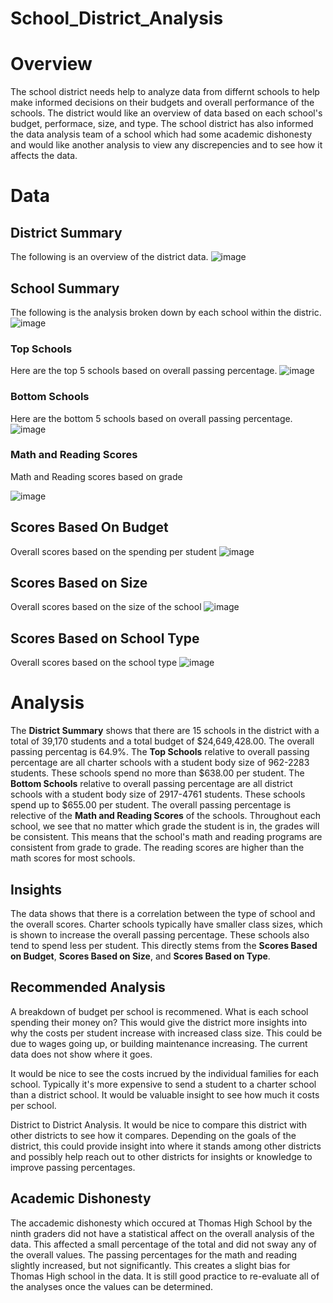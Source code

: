 # School_District_Analysis

# Overview
The school district needs help to analyze data from differnt schools to help make informed decisions on their budgets and overall performance of the schools. The district would like an overview of data based on each school's budget, performace, size, and type. The school district has also informed the data analysis team of a school which had some academic dishonesty and would like another analysis to view any discrepencies and to see how it affects the data.

# Data

## District Summary
The following is an overview of the district data.
![image](https://user-images.githubusercontent.com/86981530/136711263-1e7d077f-3430-4622-a9c7-3004086a7a14.png)

## School Summary
The following is the analysis broken down by each school within the distric.
![image](https://user-images.githubusercontent.com/86981530/136711389-266bb423-993a-428c-bd0c-774258a02119.png)


### Top Schools
Here are the top 5 schools based on overall passing percentage.
![image](https://user-images.githubusercontent.com/86981530/136711407-54507ed6-91df-49c2-9129-52341aca9ad9.png)

### Bottom Schools
Here are the bottom 5 schools based on overall passing percentage.
![image](https://user-images.githubusercontent.com/86981530/136711447-e3866a36-1a7a-4bd1-ad70-c304c5304a52.png)

### Math and Reading Scores
Math and Reading scores based on grade

![image](https://user-images.githubusercontent.com/86981530/136711989-1d177fba-e03c-4125-a6a4-d36ce9ecf1c8.png)

## Scores Based On Budget
Overall scores based on the spending per student
![image](https://user-images.githubusercontent.com/86981530/136712070-7526e814-de24-4efb-9eff-4a9f93f2a40d.png)

## Scores Based on Size
Overall scores based on the size of the school
![image](https://user-images.githubusercontent.com/86981530/136712111-bad69a7b-1323-4077-9ff1-a43f040d24ca.png)

## Scores Based on School Type
Overall scores based on the school type
![image](https://user-images.githubusercontent.com/86981530/136712146-c4327a89-8d3c-4444-b67a-6112e4d632c6.png)

# Analysis
The **District Summary** shows that there are 15 schools in the district with a total of 39,170 students and a total budget of $24,649,428.00. The overall passing percentag is 64.9%. The **Top Schools** relative to overall passing percentage are all charter schools with a student body size of 962-2283 students. These schools spend no more than $638.00 per student. The **Bottom Schools** relative to overall passing percentage are all district schools with a student body size of 2917-4761 students. These schools spend up to $655.00 per student. The overall passing percentage is relective of the **Math and Reading Scores** of the schools. Throughout each school, we see that no matter which grade the student is in, the grades will be consistent. This means that the school's math and reading programs are consistent from grade to grade. The reading scores are higher than the math scores for most schools.

## Insights
The data shows that there is a correlation between the type of school and the overall scores. Charter schools typically have smaller class sizes, which is shown to increase the overall passing percentage. These schools also tend to spend less per student. This directly stems from the **Scores Based on Budget**, **Scores Based on Size**, and **Scores Based on Type**.

## Recommended Analysis
A breakdown of budget per school is recommened. What is each school spending their money on? This would give the district more insights into why the costs per student increase with increased class size. This could be due to wages going up, or building maintenance increasing. The current data does not show where it goes.

It would be nice to see the costs incrued by the individual families for each school. Typically it's more expensive to send a student to a charter school than a district school. It would be valuable insight to see how much it costs per school. 

District to District Analysis. It would be nice to compare this district with other districts to see how it compares. Depending on the goals of the district, this could provide insight into where it stands among other districts and possibly help reach out to other districts for insights or knowledge to improve passing percentages.

## Academic Dishonesty
The accademic dishonesty which occured at Thomas High School by the ninth graders did not have a statistical affect on the overall analysis of the data. This affected a small percentage of the total and did not sway any of the overall values. The passing percentages for the math and reading slightly increased, but not significantly. This creates a slight bias for Thomas High school in the data. It is still good practice to re-evaluate all of the analyses once the values can be determined.
